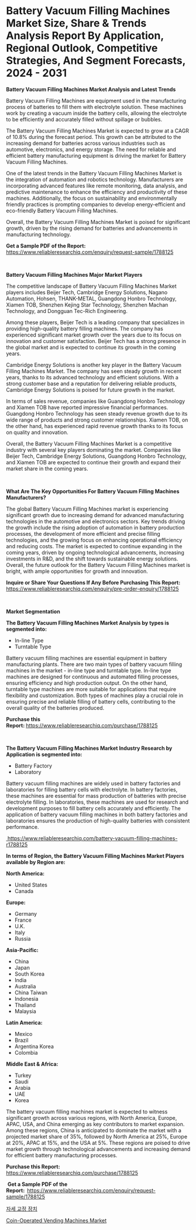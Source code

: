 <p><h1>Battery Vacuum Filling Machines Market Size, Share & Trends Analysis Report By Application, Regional Outlook, Competitive Strategies, And Segment Forecasts, 2024 - 2031</h1></p><p><strong>Battery Vacuum Filling Machines Market Analysis and Latest Trends</strong></p>
<p><p>Battery Vacuum Filling Machines are equipment used in the manufacturing process of batteries to fill them with electrolyte solution. These machines work by creating a vacuum inside the battery cells, allowing the electrolyte to be efficiently and accurately filled without spillage or bubbles.</p><p>The Battery Vacuum Filling Machines Market is expected to grow at a CAGR of 10.8% during the forecast period. This growth can be attributed to the increasing demand for batteries across various industries such as automotive, electronics, and energy storage. The need for reliable and efficient battery manufacturing equipment is driving the market for Battery Vacuum Filling Machines.</p><p>One of the latest trends in the Battery Vacuum Filling Machines Market is the integration of automation and robotics technology. Manufacturers are incorporating advanced features like remote monitoring, data analysis, and predictive maintenance to enhance the efficiency and productivity of these machines. Additionally, the focus on sustainability and environmentally friendly practices is prompting companies to develop energy-efficient and eco-friendly Battery Vacuum Filling Machines.</p><p>Overall, the Battery Vacuum Filling Machines Market is poised for significant growth, driven by the rising demand for batteries and advancements in manufacturing technology.</p></p>
<p><strong>Get a Sample PDF of the Report:&nbsp;</strong> <a href="https://www.reliableresearchiq.com/enquiry/request-sample/1788125">https://www.reliableresearchiq.com/enquiry/request-sample/1788125</a></p>
<p>&nbsp;</p>
<p><strong>Battery Vacuum Filling Machines Major Market Players</strong></p>
<p><p>The competitive landscape of Battery Vacuum Filling Machines Market players includes Beijer Tech, Cambridge Energy Solutions, Nagano Automation, Hohsen, THANK-METAL, Guangdong Honbro Technology, Xiamen TOB, Shenzhen Kejing Star Technology, Shenzhen Machan Technology, and Dongguan Tec-Rich Engineering.</p><p>Among these players, Beijer Tech is a leading company that specializes in providing high-quality battery filling machines. The company has experienced significant market growth over the years due to its focus on innovation and customer satisfaction. Beijer Tech has a strong presence in the global market and is expected to continue its growth in the coming years.</p><p>Cambridge Energy Solutions is another key player in the Battery Vacuum Filling Machines Market. The company has seen steady growth in recent years, thanks to its advanced technology and efficient solutions. With a strong customer base and a reputation for delivering reliable products, Cambridge Energy Solutions is poised for future growth in the market.</p><p>In terms of sales revenue, companies like Guangdong Honbro Technology and Xiamen TOB have reported impressive financial performances. Guangdong Honbro Technology has seen steady revenue growth due to its wide range of products and strong customer relationships. Xiamen TOB, on the other hand, has experienced rapid revenue growth thanks to its focus on quality and innovation.</p><p>Overall, the Battery Vacuum Filling Machines Market is a competitive industry with several key players dominating the market. Companies like Beijer Tech, Cambridge Energy Solutions, Guangdong Honbro Technology, and Xiamen TOB are expected to continue their growth and expand their market share in the coming years.</p></p>
<p>&nbsp;</p>
<p><strong>What Are The Key Opportunities For Battery Vacuum Filling Machines Manufacturers?</strong></p>
<p><p>The global Battery Vacuum Filling Machines market is experiencing significant growth due to increasing demand for advanced manufacturing technologies in the automotive and electronics sectors. Key trends driving the growth include the rising adoption of automation in battery production processes, the development of more efficient and precise filling technologies, and the growing focus on enhancing operational efficiency and reducing costs. The market is expected to continue expanding in the coming years, driven by ongoing technological advancements, increasing investments in R&D, and the shift towards sustainable energy solutions. Overall, the future outlook for the Battery Vacuum Filling Machines market is bright, with ample opportunities for growth and innovation.</p></p>
<p><strong>Inquire or Share Your Questions If Any Before Purchasing This Report:</strong> <a href="https://www.reliableresearchiq.com/enquiry/pre-order-enquiry/1788125">https://www.reliableresearchiq.com/enquiry/pre-order-enquiry/1788125</a></p>
<p>&nbsp;</p>
<p><strong>Market Segmentation</strong></p>
<p><strong>The Battery Vacuum Filling Machines Market Analysis by types is segmented into:</strong></p>
<p><ul><li>In-line Type</li><li>Turntable Type</li></ul></p>
<p><p>Battery vacuum filling machines are essential equipment in battery manufacturing plants. There are two main types of battery vacuum filling machines in the market - in-line type and turntable type. In-line type machines are designed for continuous and automated filling processes, ensuring efficiency and high production output. On the other hand, turntable type machines are more suitable for applications that require flexibility and customization. Both types of machines play a crucial role in ensuring precise and reliable filling of battery cells, contributing to the overall quality of the batteries produced.</p></p>
<p><strong>Purchase this Report:&nbsp;</strong><a href="https://www.reliableresearchiq.com/purchase/1788125">https://www.reliableresearchiq.com/purchase/1788125</a></p>
<p>&nbsp;</p>
<p><strong>The Battery Vacuum Filling Machines Market Industry Research by Application is segmented into:</strong></p>
<p><ul><li>Battery Factory</li><li>Laboratory</li></ul></p>
<p><p>Battery vacuum filling machines are widely used in battery factories and laboratories for filling battery cells with electrolyte. In battery factories, these machines are essential for mass production of batteries with precise electrolyte filling. In laboratories, these machines are used for research and development purposes to fill battery cells accurately and efficiently. The application of battery vacuum filling machines in both battery factories and laboratories ensures the production of high-quality batteries with consistent performance.</p></p>
<p><a href="https://www.reliableresearchiq.com/battery-vacuum-filling-machines-r1788125">&nbsp;https://www.reliableresearchiq.com/battery-vacuum-filling-machines-r1788125</a></p>
<p><strong>In terms of Region, the Battery Vacuum Filling Machines Market Players available by Region are:</strong></p>
<p>
    <p> <strong> North America: </strong>
        <ul>
            <li>United States</li>
            <li>Canada</li>
        </ul>
        </p> 
    <p> <strong> Europe: </strong>
        <ul>
            <li>Germany</li>
            <li>France</li>
            <li>U.K.</li>
            <li>Italy</li>
            <li>Russia</li>
        </ul>
        </p> 
    <p> <strong> Asia-Pacific: </strong>
        <ul>
            <li>China</li>
            <li>Japan</li>
            <li>South Korea</li>
            <li>India</li>
            <li>Australia</li>
            <li>China Taiwan</li>
            <li>Indonesia</li>
            <li>Thailand</li>
            <li>Malaysia</li>
        </ul>
        </p> 
    <p> <strong> Latin America: </strong>
        <ul>
            <li>Mexico</li>
            <li>Brazil</li>
            <li>Argentina Korea</li>
            <li>Colombia</li>
        </ul>
        </p> 
    <p> <strong> Middle East & Africa: </strong>
        <ul>
            <li>Turkey</li>
            <li>Saudi</li>
            <li>Arabia</li>
            <li>UAE</li>
            <li>Korea</li>
        </ul>
    </p>
    </p>
<p><p>The battery vacuum filling machines market is expected to witness significant growth across various regions, with North America, Europe, APAC, USA, and China emerging as key contributors to market expansion. Among these regions, China is anticipated to dominate the market with a projected market share of 35%, followed by North America at 25%, Europe at 20%, APAC at 15%, and the USA at 5%. These regions are poised to drive market growth through technological advancements and increasing demand for efficient battery manufacturing processes.</p></p>
<p><strong>Purchase this Report: </strong><a href="https://www.reliableresearchiq.com/purchase/1788125">https://www.reliableresearchiq.com/purchase/1788125</a></p>
<p>&nbsp;<strong>Get a Sample PDF of the Report:&nbsp;&nbsp;</strong><a href="https://www.reliableresearchiq.com/enquiry/request-sample/1788125">https://www.reliableresearchiq.com/enquiry/request-sample/1788125</a></p>
<p><strong></strong></p>
<p><p><a href="https://github.com/mpodehpw07370073/Market-Research-Report-List-3/blob/main/442737370576.md">자세 교정 장치</a></p><p><a href="https://github.com/mancsybtousav/Market-Research-Report-List-3/blob/main/coin-operated-vending-machines-market.md">Coin-Operated Vending Machines Market</a></p></p>
